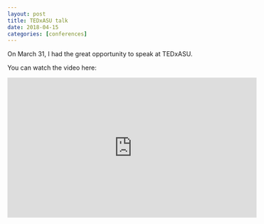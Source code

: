 ```yaml
---
layout: post
title: TEDxASU talk
date: 2018-04-15
categories: [conferences]
---
```


On March 31, I had the great opportunity to speak at TEDxASU.

You can watch the video here:

<iframe width="560" height="315" src="https://www.youtube.com/embed/3P97-uiYWXU" frameborder="0" allow="autoplay; encrypted-media" allowfullscreen></iframe>
